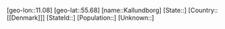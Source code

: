 ﻿---
location: [55.68,11.08]
type: City
tags:
- geo/City


SpocWebEntityId: 31271
isDeleted: false
confidential: public

---
[geo-lon::11.08]
[geo-lat::55.68]
[name::Kallundborg]
[State::]
[Country::[[Denmark]]]
[StateId::]
[Population::]
[Unknown::]

